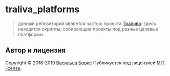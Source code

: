 # traliva_platforms
> данный репозиторий является частью проекта [Тралива](https://github.com/1024sparrow/traliva):
> здесь находятся скрипты, собирающие проекты под разные целевые платформы

## Автор и лицензия

Copyright © 2018-2019 [Васильев Борис](https://github.com/1024sparrow)
Публикуется под лицензией [MIT license](https://github.com/1024sparrow/traliva/blob/master/LICENSE).
